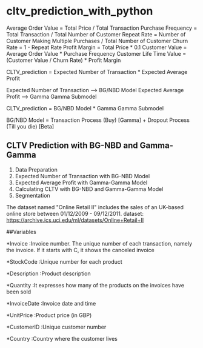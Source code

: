 # cltv_prediction_with_python

Average Order Value = Total Price / Total Transaction
Purchase Frequency = Total Transaction / Total Number of Customer
Repeat Rate = Number of Customer Making Multiple Purchases / Total Number of Customer
Churn Rate = 1 - Repeat Rate
Profit Margin = Total Price * 0.1
Customer Value = Average Order Value * Purchase Frequency
Customer Life Time Value = (Customer Value / Churn Rate) * Profit Margin

CLTV_prediction = Expected Number of Transaction * Expected Average Profit

Expected Number of Transaction    --> BG/NBD Model
Expected Average Profit           --> Gamma Gamma Submodel

CLTV_prediction = BG/NBD Model * Gamma Gamma Submodel

BG/NBD Model = Transaction Process (Buy) [Gamma] + Dropout Process (Till you die) [Beta]

## CLTV Prediction with BG-NBD and Gamma-Gamma

1. Data Preparation
2. Expected Number of Transaction with BG-NBD Model
3. Expected Average Profit with Gamma-Gamma Model
4. Calculating CLTV with BG-NBD and Gamma-Gamma Model
5. Segmentation

The dataset named "Online Retail II" includes the sales of an UK-based online store between 01/12/2009 - 09/12/2011.
dataset: https://archive.ics.uci.edu/ml/datasets/Online+Retail+II

##Variables

*Invoice       :Invoice number. The unique number of each transaction, namely the invoice. If it starts with C, it shows the canceled invoice

*StockCode     :Unique number for each product

*Description   :Product description

*Quantity      :It expresses how many of the products on the invoices have been sold

*InvoiceDate   :Invoice date and time

*UnitPrice     :Product price (in GBP)

*CustomerID    :Unique customer number

*Country       :Country where the customer lives
